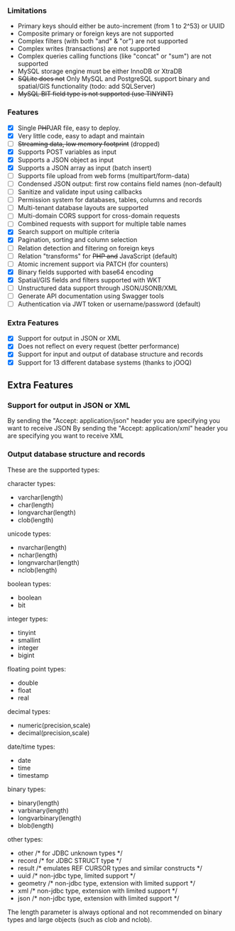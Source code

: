 ### Limitations

  - Primary keys should either be auto-increment (from 1 to 2^53) or UUID
  - Composite primary or foreign keys are not supported
  - Complex filters (with both "and" & "or") are not supported
  - Complex writes (transactions) are not supported
  - Complex queries calling functions (like "concat" or "sum") are not supported
  - MySQL storage engine must be either InnoDB or XtraDB
  - ~~SQLite does not~~ Only MySQL and PostgreSQL support binary and spatial/GIS functionality (todo: add SQLServer)
  - ~~MySQL BIT field type is not supported (use TINYINT)~~

### Features

  - [x] Single ~~PHP~~JAR file, easy to deploy.
  - [x] Very little code, easy to adapt and maintain
  - [ ] ~~Streaming data, low memory footprint~~ (dropped) 
  - [x] Supports POST variables as input
  - [x] Supports a JSON object as input
  - [x] Supports a JSON array as input (batch insert)
  - [ ] Supports file upload from web forms (multipart/form-data)
  - [ ] Condensed JSON output: first row contains field names (non-default) 
  - [ ] Sanitize and validate input using callbacks
  - [ ] Permission system for databases, tables, columns and records
  - [ ] Multi-tenant database layouts are supported
  - [ ] Multi-domain CORS support for cross-domain requests
  - [ ] Combined requests with support for multiple table names
  - [x] Search support on multiple criteria
  - [x] Pagination, sorting and column selection
  - [ ] Relation detection and filtering on foreign keys
  - [ ] Relation "transforms" for ~~PHP and~~ JavaScript (default)
  - [ ] Atomic increment support via PATCH (for counters)
  - [x] Binary fields supported with base64 encoding
  - [x] Spatial/GIS fields and filters supported with WKT
  - [ ] Unstructured data support through JSON/JSONB/XML
  - [ ] Generate API documentation using Swagger tools
  - [ ] Authentication via JWT token or username/password (default)

### Extra Features

  - [x] Support for output in JSON or XML
  - [x] Does not reflect on every request (better performance)
  - [x] Support for input and output of database structure and records
  - [x] Support for 13 different database systems (thanks to jOOQ)

## Extra Features

### Support for output in JSON or XML

By sending the "Accept: application/json" header you are specifying you want to receive JSON
By sending the "Accept: application/xml" header you are specifying you want to receive XML

### Output database structure and records

These are the supported types:

character types:
- varchar(length)
- char(length)
- longvarchar(length)
- clob(length)

unicode types:
- nvarchar(length)
- nchar(length)
- longnvarchar(length)
- nclob(length)

boolean types:
- boolean
- bit

integer types:
- tinyint
- smallint
- integer
- bigint

floating point types:
- double
- float
- real

decimal types:
- numeric(precision,scale)
- decimal(precision,scale)

date/time types:
- date
- time
- timestamp

binary types:
- binary(length)
- varbinary(length)
- longvarbinary(length)
- blob(length)

other types:
- other /* for JDBC unknown types */
- record /* for JDBC STRUCT type */
- result /* emulates REF CURSOR types and similar constructs */
- uuid /* non-jdbc type, limited support */
- geometry /* non-jdbc type, extension with limited support */
- xml /* non-jdbc type, extension with limited support */
- json /* non-jdbc type, extension with limited support */

The length parameter is always optional and not recommended on binary types and large objects (such as clob and nclob).